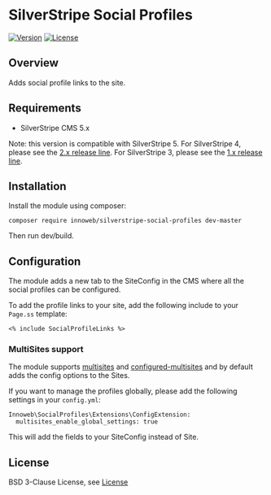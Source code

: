# SilverStripe Social Profiles

[![Version](http://img.shields.io/packagist/v/innoweb/silverstripe-social-profiles.svg?style=flat-square)](https://packagist.org/packages/innoweb/silverstripe-social-profiles)
[![License](http://img.shields.io/packagist/l/innoweb/silverstripe-social-profiles.svg?style=flat-square)](license.md)

## Overview

Adds social profile links to the site.

## Requirements

* SilverStripe CMS 5.x

Note: this version is compatible with SilverStripe 5.
For SilverStripe 4, please see the [2.x release line](https://github.com/xini/silverstripe-social-profiles/tree/2).
For SilverStripe 3, please see the [1.x release line](https://github.com/xini/silverstripe-social-profiles/tree/1.0).

## Installation

Install the module using composer:
```
composer require innoweb/silverstripe-social-profiles dev-master
```

Then run dev/build.

## Configuration

The module adds a new tab to the SiteConfig in the CMS where all the social profiles can be configured. 

To add the profile links to your site, add the following include to your `Page.ss` template:

```
<% include SocialProfileLinks %>
```

### MultiSites support

The module supports [multisites](https://github.com/symbiote/silverstripe-multisites) and [configured-multisites](https://github.com/fromholdio/silverstripe-configured-multisites) and by default adds the config options to the Sites.


If you want to manage the profiles globally, please add the following settings in your `config.yml`:

```
Innoweb\SocialProfiles\Extensions\ConfigExtension:
  multisites_enable_global_settings: true
``` 

This will add the fields to your SiteConfig instead of Site. 

## License

BSD 3-Clause License, see [License](license.md)
